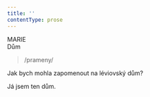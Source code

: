 ```yaml
---
title: ''
contentType: prose
---
```


<section>

MARIE  
Dům

> /prameny/

Jak bych mohla zapomenout na léviovský dům?

Já jsem ten dům.

</section>
